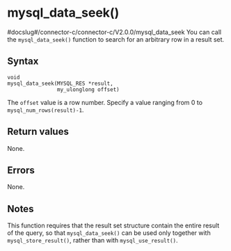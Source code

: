 mysql_data_seek() 
======================================
#docslug#/connector-c/connector-c/V2.0.0/mysql_data_seek
You can call the `mysql_data_seek()` function to search for an arbitrary row in a result set. 

Syntax 
---------------------------

```unknow
void
mysql_data_seek(MYSQL_RES *result,
                my_ulonglong offset)
```



The `offset` value is a row number. Specify a value ranging from 0 to `mysql_num_rows(result)-1`.

Return values 
----------------------------------

None.

Errors 
---------------------------

None.

Notes 
--------------------------

This function requires that the result set structure contain the entire result of the query, so that `mysql_data_seek()` can be used only together with `mysql_store_result()`, rather than with `mysql_use_result()`.
